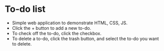 # To-do list
- Simple web application to demonstrate HTML, CSS, JS.
- Click the + button to add a new to-do.
- To check off the to-do, click the checkbox.
- To delete a to-do, click the trash button, and select the to-do you want to delete.
